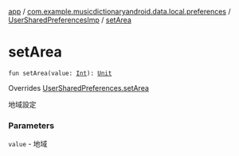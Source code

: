 [app](../../index.md) / [com.example.musicdictionaryandroid.data.local.preferences](../index.md) / [UserSharedPreferencesImp](index.md) / [setArea](./set-area.md)

# setArea

`fun setArea(value: `[`Int`](https://kotlinlang.org/api/latest/jvm/stdlib/kotlin/-int/index.html)`): `[`Unit`](https://kotlinlang.org/api/latest/jvm/stdlib/kotlin/-unit/index.html)

Overrides [UserSharedPreferences.setArea](../-user-shared-preferences/set-area.md)

地域設定

### Parameters

`value` - 地域